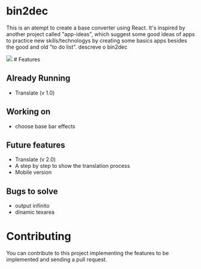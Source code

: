 # bin2dec 

This is an atempt to create a base converter using React. It's inspired by another project called "app-ideas", which suggest some good ideas of apps to practice new skills/technologys by creating some basics apps besides the good and old "to do list". descreve o bin2dec

<img src='bin2dec-print1' >
# Features

## Already Running

- Translate (v 1.0)

## Working on

- choose base bar effects

## Future features

- Translate (v 2.0)
- A step by step to show the translation process
- Mobile version

## Bugs to solve

- output infinito
- dinamic texarea

# Contributing

You can contribute to this project implementing the features to be implemented and sending a pull request.